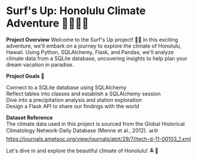 # Surf's Up: Honolulu Climate Adventure 🏄‍♂️🌺🌞

**Project Overview**
Welcome to the Surf's Up project! 🌴🌊 In this exciting adventure, we'll embark on a journey to explore the climate of Honolulu, Hawaii. Using Python, SQLAlchemy, Flask, and Pandas, we'll analyze climate data from a SQLite database, uncovering insights to help plan your dream vacation in paradise.

**Project Goals 🎯**

Connect to a SQLite database using SQLAlchemy  
Reflect tables into classes and establish a SQLAlchemy session  
Dive into a precipitation analysis and station exploration  
Design a Flask API to share our findings with the world  

**Dataset Reference**  
The climate data used in this project is sourced from the Global Historical Climatology Network-Daily Database (Menne et al., 2012). 📊🌐  
https://journals.ametsoc.org/view/journals/atot/29/7/jtech-d-11-00103_1.xml 

Let's dive in and explore the beautiful climate of Honolulu! 🏝️🌊  
